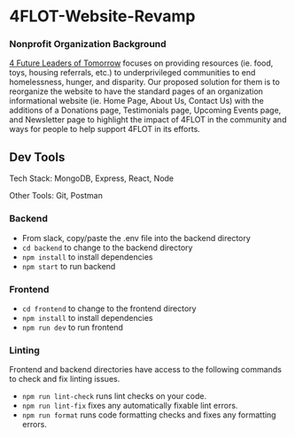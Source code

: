 # 4FLOT-Website-Revamp

### Nonprofit Organization Background
[4 Future Leaders of Tomorrow](https://4flot.com/) focuses on providing resources (ie. food, toys, housing referrals, etc.) to underprivileged communities to end homelessness, hunger, and disparity. Our proposed solution for them is to reorganize the website to have the standard pages of an organization informational website (ie. Home Page, About Us, Contact Us) with the additions of a Donations page, Testimonials page, Upcoming Events page, and Newsletter page to highlight the impact of 4FLOT in the community and ways for people to help support 4FLOT in its efforts.

## Dev Tools
Tech Stack: MongoDB, Express, React, Node

Other Tools: Git, Postman

### Backend
- From slack, copy/paste the .env file into the backend directory
- ```cd backend``` to change to the backend directory
- ```npm install``` to install dependencies
- ```npm start``` to run backend

### Frontend
- ```cd frontend``` to change to the frontend directory
- ```npm install``` to install dependencies
- ```npm run dev``` to run frontend

### Linting
Frontend and backend directories have access to the following commands to check and fix linting issues.
- ```npm run lint-check``` runs lint checks on your code.
- ```npm run lint-fix``` fixes any automatically fixable lint errors.
- ```npm run format``` runs code formatting checks and fixes any formatting errors.
